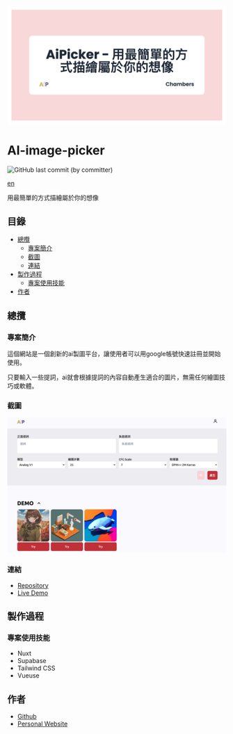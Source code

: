 ![](/readme/cover.png)
# AI-image-picker
![GitHub last commit (by committer)](https://img.shields.io/github/last-commit/connectshark/ai-image-picker)

[en](/README.md)


用最簡單的方式描繪屬於你的想像

## 目錄
- [總攬](#總攬)
  - [專案簡介](#專案簡介)
  - [截圖](#截圖)
  - [連結](#連結)
- [製作過程](#製作過程)
  - [專案使用技能](#專案使用技能)
- [作者](#作者)
## 總攬
### 專案簡介
這個網站是一個創新的ai製圖平台，讓使用者可以用google帳號快速註冊並開始使用。

只要輸入一些提詞，ai就會根據提詞的內容自動產生適合的圖片，無需任何繪圖技巧或軟體。

### 截圖
![screenshot](/readme/screenshot.png)

### 連結

- [Repository](https://github.com/connectshark/ai-image-picker)
- [Live Demo](https://ai-image-generator-wheat.vercel.app/)
## 製作過程

### 專案使用技能
- Nuxt
- Supabase
- Tailwind CSS
- Vueuse

## 作者

- [Github](https://github.com/connectshark)
- [Personal Website](https://nosegates.com/)